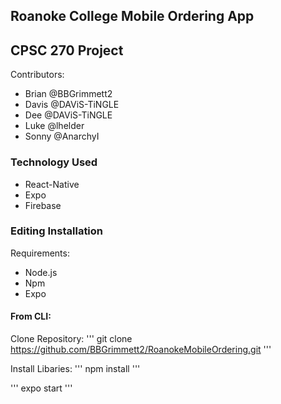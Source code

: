 ## Roanoke College Mobile Ordering App
## CPSC 270 Project

Contributors:
* Brian @BBGrimmett2
* Davis @DAViS-TiNGLE
* Dee @DAViS-TiNGLE
* Luke @lhelder
* Sonny @AnarchyI

### Technology Used
* React-Native
* Expo
* Firebase

### Editing Installation
Requirements:
* Node.js
* Npm
* Expo

#### From CLI:
Clone Repository:
'''
git clone https://github.com/BBGrimmett2/RoanokeMobileOrdering.git
'''

Install Libaries:
'''
npm install
'''

'''
expo start
'''